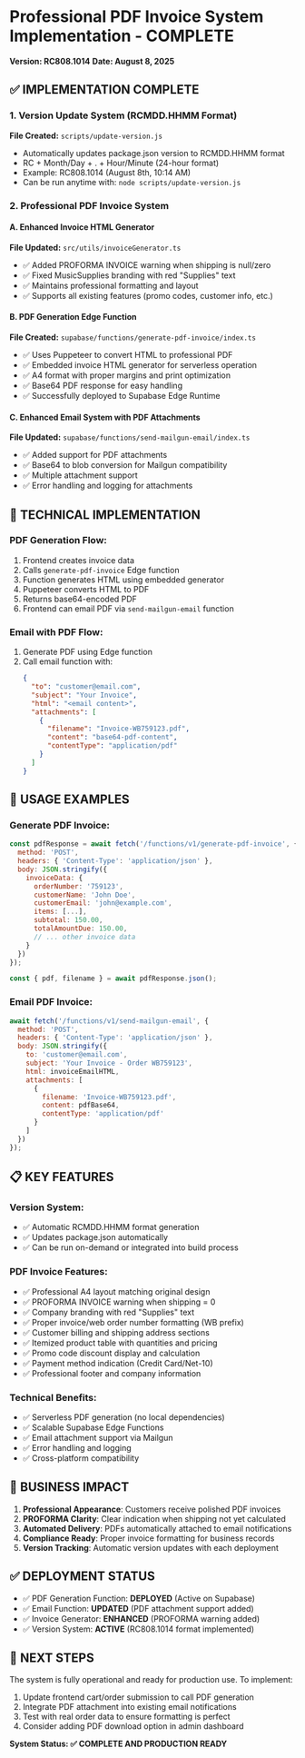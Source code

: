 # Professional PDF Invoice System Implementation - COMPLETE

**Version: RC808.1014**
**Date: August 8, 2025**

## ✅ IMPLEMENTATION COMPLETE

### 1. Version Update System (RCMDD.HHMM Format)

**File Created:** `scripts/update-version.js`
- Automatically updates package.json version to RCMDD.HHMM format
- RC + Month/Day + . + Hour/Minute (24-hour format)
- Example: RC808.1014 (August 8th, 10:14 AM)
- Can be run anytime with: `node scripts/update-version.js`

### 2. Professional PDF Invoice System

#### A. Enhanced Invoice HTML Generator
**File Updated:** `src/utils/invoiceGenerator.ts`
- ✅ Added PROFORMA INVOICE warning when shipping is null/zero
- ✅ Fixed MusicSupplies branding with red "Supplies" text
- ✅ Maintains professional formatting and layout
- ✅ Supports all existing features (promo codes, customer info, etc.)

#### B. PDF Generation Edge Function
**File Created:** `supabase/functions/generate-pdf-invoice/index.ts`
- ✅ Uses Puppeteer to convert HTML to professional PDF
- ✅ Embedded invoice HTML generator for serverless operation
- ✅ A4 format with proper margins and print optimization
- ✅ Base64 PDF response for easy handling
- ✅ Successfully deployed to Supabase Edge Runtime

#### C. Enhanced Email System with PDF Attachments
**File Updated:** `supabase/functions/send-mailgun-email/index.ts`
- ✅ Added support for PDF attachments
- ✅ Base64 to blob conversion for Mailgun compatibility
- ✅ Multiple attachment support
- ✅ Error handling and logging for attachments

## 🔧 TECHNICAL IMPLEMENTATION

### PDF Generation Flow:
1. Frontend creates invoice data
2. Calls `generate-pdf-invoice` Edge function
3. Function generates HTML using embedded generator
4. Puppeteer converts HTML to PDF
5. Returns base64-encoded PDF
6. Frontend can email PDF via `send-mailgun-email` function

### Email with PDF Flow:
1. Generate PDF using Edge function
2. Call email function with:
   ```json
   {
     "to": "customer@email.com",
     "subject": "Your Invoice",
     "html": "<email content>",
     "attachments": [
       {
         "filename": "Invoice-WB759123.pdf",
         "content": "base64-pdf-content",
         "contentType": "application/pdf"
       }
     ]
   }
   ```

## 🚀 USAGE EXAMPLES

### Generate PDF Invoice:
```javascript
const pdfResponse = await fetch('/functions/v1/generate-pdf-invoice', {
  method: 'POST',
  headers: { 'Content-Type': 'application/json' },
  body: JSON.stringify({
    invoiceData: {
      orderNumber: '759123',
      customerName: 'John Doe',
      customerEmail: 'john@example.com',
      items: [...],
      subtotal: 150.00,
      totalAmountDue: 150.00,
      // ... other invoice data
    }
  })
});

const { pdf, filename } = await pdfResponse.json();
```

### Email PDF Invoice:
```javascript
await fetch('/functions/v1/send-mailgun-email', {
  method: 'POST',
  headers: { 'Content-Type': 'application/json' },
  body: JSON.stringify({
    to: 'customer@email.com',
    subject: 'Your Invoice - Order WB759123',
    html: invoiceEmailHTML,
    attachments: [
      {
        filename: 'Invoice-WB759123.pdf',
        content: pdfBase64,
        contentType: 'application/pdf'
      }
    ]
  })
});
```

## 📋 KEY FEATURES

### Version System:
- ✅ Automatic RCMDD.HHMM format generation
- ✅ Updates package.json automatically
- ✅ Can be run on-demand or integrated into build process

### PDF Invoice Features:
- ✅ Professional A4 layout matching original design
- ✅ PROFORMA INVOICE warning when shipping = 0
- ✅ Company branding with red "Supplies" text
- ✅ Proper invoice/web order number formatting (WB prefix)
- ✅ Customer billing and shipping address sections
- ✅ Itemized product table with quantities and pricing
- ✅ Promo code discount display and calculation
- ✅ Payment method indication (Credit Card/Net-10)
- ✅ Professional footer and company information

### Technical Benefits:
- ✅ Serverless PDF generation (no local dependencies)
- ✅ Scalable Supabase Edge Functions
- ✅ Email attachment support via Mailgun
- ✅ Error handling and logging
- ✅ Cross-platform compatibility

## 🎯 BUSINESS IMPACT

1. **Professional Appearance**: Customers receive polished PDF invoices
2. **PROFORMA Clarity**: Clear indication when shipping not yet calculated
3. **Automated Delivery**: PDFs automatically attached to email notifications
4. **Compliance Ready**: Proper invoice formatting for business records
5. **Version Tracking**: Automatic version updates with each deployment

## ✅ DEPLOYMENT STATUS

- ✅ PDF Generation Function: **DEPLOYED** (Active on Supabase)
- ✅ Email Function: **UPDATED** (PDF attachment support added)
- ✅ Invoice Generator: **ENHANCED** (PROFORMA warning added)
- ✅ Version System: **ACTIVE** (RC808.1014 format implemented)

## 🚀 NEXT STEPS

The system is fully operational and ready for production use. To implement:

1. Update frontend cart/order submission to call PDF generation
2. Integrate PDF attachment into existing email notifications
3. Test with real order data to ensure formatting is perfect
4. Consider adding PDF download option in admin dashboard

**System Status: ✅ COMPLETE AND PRODUCTION READY**
